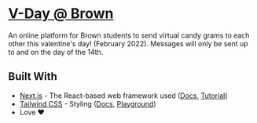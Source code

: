 
# [V-Day @ Brown](https://vday-at-brown-9f5lmdzh7-samgundotra.vercel.app/)

An online platform for Brown students to send virtual candy grams to each other this valentine's day! (February 2022). Messages will only be sent up to and on the day of the 14th. 

## Built With

* [Next.js](https://nextjs.org/) - The React-based web framework used ([Docs](https://nextjs.org/docs), [Tutorial](https://nextjs.org/learn))
* [Tailwind CSS](https://tailwindcss.com/) - Styling ([Docs](https://tailwindcss.com/docs/installation), [Playground](https://play.tailwindcss.com))
* Love ❤️
